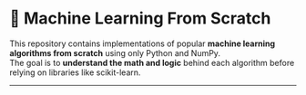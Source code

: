 # 🧠 Machine Learning From Scratch

This repository contains implementations of popular **machine learning algorithms from scratch** using only Python and NumPy.  
The goal is to **understand the math and logic** behind each algorithm before relying on libraries like scikit-learn.

---

